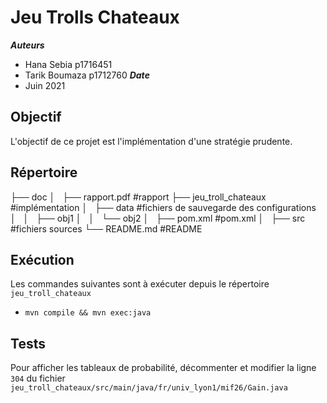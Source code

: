 # Jeu Trolls Chateaux

***Auteurs***
- Hana Sebia p1716451
- Tarik Boumaza p1712760
***Date***
- Juin 2021

## Objectif
L'objectif de ce projet est l'implémentation d'une stratégie prudente.


## Répertoire
├── doc
│   ├── rapport.pdf         #rapport
├── jeu_troll_chateaux      #implémentation
│   ├── data                #fichiers de sauvegarde des configurations
│   │   ├── obj1
│   │   └── obj2
│   ├── pom.xml             #pom.xml
│   ├── src                 #fichiers sources
└── README.md               #README


## Exécution
Les commandes suivantes sont à exécuter depuis le répertoire `jeu_troll_chateaux`
- `mvn compile && mvn exec:java`


## Tests
Pour afficher les tableaux de probabilité, décommenter et modifier la ligne `304` du fichier `jeu_troll_chateaux/src/main/java/fr/univ_lyon1/mif26/Gain.java`
